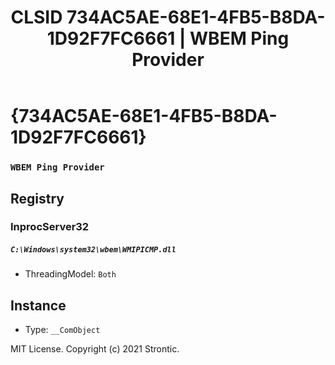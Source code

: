 ﻿---
title: "CLSID 734AC5AE-68E1-4FB5-B8DA-1D92F7FC6661 | WBEM Ping Provider"
excerpt: What is COM-Object CLSID 734AC5AE-68E1-4FB5-B8DA-1D92F7FC6661?
---

# {734AC5AE-68E1-4FB5-B8DA-1D92F7FC6661}

### `WBEM Ping Provider`

## Registry


### InprocServer32

##### `C:\Windows\system32\wbem\WMIPICMP.dll`
* ThreadingModel: `Both`

## Instance

* Type: `__ComObject`

MIT License. Copyright (c) 2021 Strontic.


